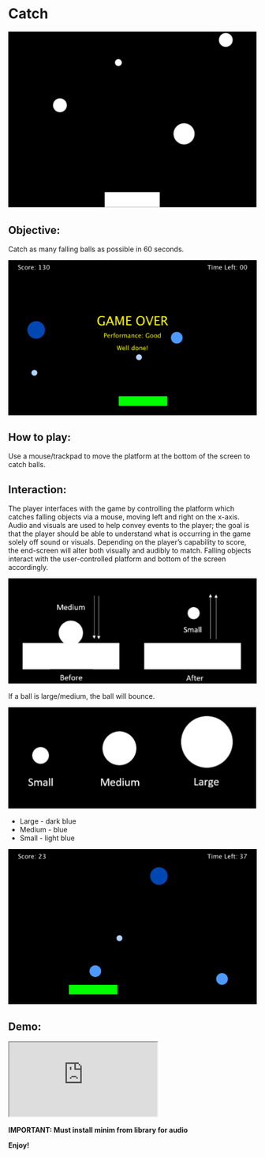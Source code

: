 # Catch
<p align="center">
  <img src="mdpics/default.PNG">
</p>

## Objective:
Catch as many falling balls as possible in 60 seconds.
<p align="center">
  <img src="mdpics/score.PNG">
</p>

## How to play:
Use a mouse/trackpad to move the platform at the bottom of the screen to catch balls.

## Interaction:
The player interfaces with the game by controlling the platform which catches falling objects via a mouse, moving left and right on the x-axis. Audio and visuals are used to help convey events to the player; the goal is that the player should be able to understand what is occurring in the game solely off sound or visuals. Depending on the player’s capability to score, the end-screen will alter both visually and audibly to match. Falling objects interact with the user-controlled platform and bottom of the screen accordingly.
<p align="center">
  <img src="mdpics/bounce.PNG">
</p>

If a ball is large/medium, the ball will bounce.
<p align="center">
  <img src="mdpics/sizes.PNG">
</p>

* Large - dark blue
* Medium - blue
* Small - light blue
<p align="center">
  <img src="mdpics/catch.PNG">
</p>

## Demo:
<iframe src="https://www.youtube.com/watch?v=PT4ICaLITgs&ab_channel=ZenneRanderath"></iframe>

**IMPORTANT: Must install minim from library for audio**

**Enjoy!**
